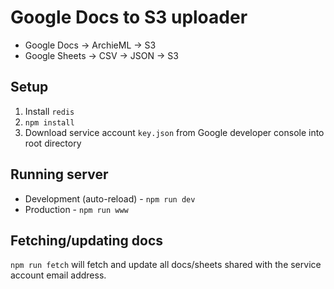 Google Docs to S3 uploader
==========================

- Google Docs -> ArchieML -> S3
- Google Sheets -> CSV -> JSON -> S3

Setup
-----

1. Install `redis`
1. `npm install`
1. Download service account `key.json` from Google developer console into root directory

Running server
--------------

- Development (auto-reload) - `npm run dev`
- Production - `npm run www`

Fetching/updating docs
----------------------

`npm run fetch` will fetch and update all docs/sheets shared with the service account email address.
